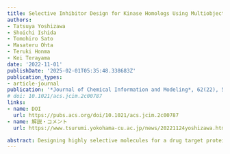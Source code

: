 ```yaml
---
title: Selective Inhibitor Design for Kinase Homologs Using Multiobjective Monte Carlo Tree Search
authors:
- Tatsuya Yoshizawa
- Shoichi Ishida
- Tomohiro Sato
- Masateru Ohta
- Teruki Honma
- Kei Terayama
date: '2022-11-01'
publishDate: '2025-02-01T05:35:48.338683Z'
publication_types:
- article-journal
publication: '*Journal of Chemical Information and Modeling*, 62(22), 5351–5360'
# doi: 10.1021/acs.jcim.2c00787
links:
- name: DOI
  url: https://pubs.acs.org/doi/10.1021/acs.jcim.2c00787
- name: 解説・コメント
  url: https://www.tsurumi.yokohama-cu.ac.jp/news/20221124yoshizawa.html

abstract: Designing highly selective molecules for a drug target protein is a challenging task in drug discovery. This task can be regarded as a multiobjective problem that simultaneously satisfies criteria for various objectives, such as selectivity for a target protein, pharmacokinetic endpoints, and drug-like indices. Recent breakthroughs in artificial intelligence have accelerated the development of molecular structure generation methods, and various researchers have applied them to computational drug designs and successfully proposed promising drug candidates. However, designing efficient selective inhibitors with releasing activities against various homologs of a target protein remains a difficult issue. In this study, we developed a de novo structure generator based on reinforcement learning that is capable of simultaneously optimizing multiobjective problems. Our structure generator successfully proposed selective inhibitors for tyrosine kinases while optimizing 18 objectives consisting of inhibitory activities against 9 tyrosine kinases, 3 pharmacokinetics endpoints, and 6 other important properties. These results show that our structure generator and optimization strategy for selective inhibitors will contribute to the further development of practical structure generators for drug designs.
---
```


